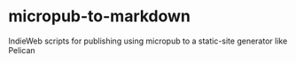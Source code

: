 # micropub-to-markdown
IndieWeb scripts for publishing using micropub to a static-site generator like Pelican

